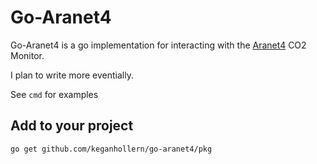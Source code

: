# Go-Aranet4

Go-Aranet4 is a go implementation for interacting with the [Aranet4](https://aranet.com/products/aranet4) CO2 Monitor.

I plan to write more eventially.

See `cmd` for examples

## Add to your project

`go get github.com/keganhollern/go-aranet4/pkg`
